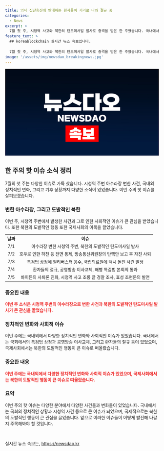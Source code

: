 ```yaml
---
title: 의사 집단휴진에 반대하는 환자들이 거리로 나와 절규 중
categories:
  - News
excerpt: >
  7월 첫 주, 시청역 사고와 북한의 탄도미사일 발사로 충격을 받은 한 주였습니다. 국내에서는 특검법 상정과 바이든의 사퇴론이 두드러졌는데, 이와 함께 환경 문제와 기업가들의 논란도 화제가 되었습니다. 주간 뉴스한판은 다음주 토요일에 더 쉽고 깔끔한 정리로 다시 찾아올 예정이니, 지속적인 주목이 필요합니다.
feature_text: >
  ## koreablockchain 실시간 뉴스 속보입니다.

  7월 첫 주, 시청역 사고와 북한의 탄도미사일 발사로 충격을 받은 한 주였습니다. 국내에서는 특검법 상정과 바이든의 사퇴론이 두드러졌는데, 이와 함께 환경 문제와 기업가들의 논란도 화제가 되었습니다. 주간 뉴스한판은 다음주 토요일에 더 쉽고 깔끔한 정리로 다시 찾아올 예정이니, 지속적인 주목이 필요합니다.
image: '/assets/img/newsdao_breakingnews.jpg'
---
```


<p><img src="/assets/img/newsdao_breakingnews.jpg" alt="koreablockchain 속보" /></p>

<h2 data-ke-size="size26">한 주의 핫 이슈 소식 정리</h2>

<p data-ke-size="size16">7월의 첫 주는 다양한 이슈로 가득 찼습니다. 시청역 주변 아수라장 변한 사건, 국내외 정치적인 변화, 그리고 기후 상황까지 다양한 소식이 있었습니다. 이번 주의 핫 이슈를 살펴보겠습니다.</p>

<h3>변한 아수라장, 그리고 도발적인 북한</h3>

<p data-ke-size="size16">이번 주, 시청역 주변에서 발생한 사건과 그로 인한 사회적인 이슈가 큰 관심을 받았습니다. 또한 북한의 도발적인 행동 또한 국제사회의 이목을 끌었습니다.</p>

<table>
    <tr>
        <td style="text-align: center; height: 17px;"><b>날짜</b></td>
        <td style="text-align: center; height: 17px;"><b>이슈</b></td>
    </tr>
    <tr>
        <td style="text-align: center; height: 17px;">7/1</td>
        <td style="text-align: center; height: 17px;">아수라장 변한 시청역 주변, 북한의 도발적인 탄도미사일 발사</td>
    </tr>
    <tr>
        <td style="text-align: center; height: 17px;">7/2</td>
        <td style="text-align: center; height: 17px;">호우로 인한 하천 등 전면 통제, 방송통신위원장의 탄핵안 보고 후 자진 사퇴</td>
    </tr>
    <tr>
        <td style="text-align: center; height: 17px;">7/3</td>
        <td style="text-align: center; height: 17px;">특검법 상정에 필리버스터 응수, 국립의료원에 택시 돌진 사건 발생</td>
    </tr>
    <tr>
        <td style="text-align: center; height: 17px;">7/4</td>
        <td style="text-align: center; height: 17px;">환자들의 절규, 공영방송 이사교체, 해병 특검법 본회의 통과</td>
    </tr>
    <tr>
        <td style="text-align: center; height: 17px;">7/5</td>
        <td style="text-align: center; height: 17px;">바이든의 사퇴론 진화, 시청역 사고 조롱 글 경찰 조사, 효성 조현문의 발언</td>
    </tr>
</table>

<h3>중요한 내용</h3>

<p data-ke-size="size16"><b><span style="color: #ee2323;">이번 주 소식은 시청역 주변의 아수라장으로 변한 사건과 북한의 도발적인 탄도미사일 발사가 큰 관심을 끌었습니다.</span></b></p>

<h3>정치적인 변화와 사회적 이슈</h3>

<p data-ke-size="size16">이번 주에는 국내외에서 다양한 정치적인 변화와 사회적인 이슈가 있었습니다. 국내에서는 국회에서의 특검법 상정과 공영방송 이사교체, 그리고 환자들의 절규 등이 있었으며, 국제사회에서는 북한의 도발적인 행동이 큰 이슈로 떠올랐습니다.</p>

<h3>중요한 내용</h3>

<p data-ke-size="size16"><b><span style="color: #ee2323;">이번 주에는 국내외에서 다양한 정치적인 변화와 사회적 이슈가 있었으며, 국제사회에서는 북한의 도발적인 행동이 큰 이슈로 떠올랐습니다.</span></b></p>

<h3>요약</h3>

<p data-ke-size="size16">이번 주의 핫 이슈는 다양한 분야에서 다양한 사건들과 변화들이 있었습니다. 국내에서는 국회의 정치적인 상황과 시청역 사건 등으로 큰 이슈가 되었으며, 국제적으로는 북한의 도발적인 행동이 큰 관심을 끌었습니다. 앞으로 이러한 이슈들이 어떻게 발전해 나갈지 주목해봐야 할 것입니다.</p>

<p data-ke-size="size16">&nbsp;</p>
실시간 뉴스 속보는, <a href="https://newsdao.kr" rel="dofollow">https://newsdao.kr</a>


